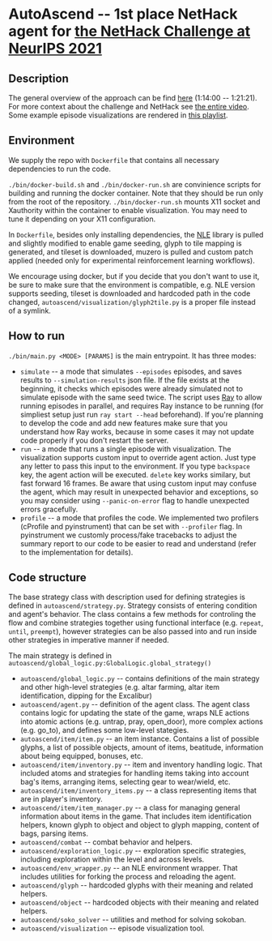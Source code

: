 # AutoAscend -- 1st place NetHack agent for [the NetHack Challenge at NeurIPS 2021](https://www.aicrowd.com/challenges/neurips-2021-the-nethack-challenge)



## Description
The general overview of the approach can be find [here](https://youtu.be/fVkXE330Bh0?t=4439) (1:14:00 -- 1:21:21).
For more context about the challenge and NetHack see [the entire video](https://www.youtube.com/watch?v=fVkXE330Bh0).
Some example episode visualizations are rendered in [this playlist](https://www.youtube.com/playlist?list=PLJ92BrynhLbdQVcz6-bUAeTeUo5i901RQ).


## Environment
We supply the repo with `Dockerfile` that contains all necessary dependencies to run the code.

`./bin/docker-build.sh` and `./bin/docker-run.sh` are convinience scripts for building and running the docker container.
Note that they should be run only from the root of the repository.
`./bin/docker-run.sh` mounts X11 socket and Xauthority within the container to enable visualization.
You may need to tune it depending on your X11 configuration.

In `Dockerfile`, besides only installing dependencies,
the [NLE](https://github.com/facebookresearch/nle) library is pulled and slightly modified
to enable game seeding, glyph to tile mapping is generated, and tileset is downloaded,
muzero is pulled and custom patch applied (needed only for experimental reinforcement learning workflows).

We encourage using docker, but if you decide that you don't want to use it, be sure to make sure that the environment is compatible,
e.g. NLE version supports seeding, tileset is downloaded and hardcoded path in the code changed,
    `autoascend/visualization/glyph2tile.py` is a proper file instead of a symlink.


## How to run
`./bin/main.py <MODE> [PARAMS]` is the main entrypoint. It has three modes:
* `simulate` -- a mode that simulates `--episodes` episodes, and saves results to `--simulation-results` json file.
    If the file exists at the beginning, it checks which episodes were already simulated not to simulate episode
    with the same seed twice. The script uses [Ray](https://www.ray.io/) to allow running episodes in parallel,
    and requires Ray instance to be running (for simpliest setup just run `ray start --head` beforehand).
    If you're planning to develop the code and add new features make sure that you understand how Ray works,
    because in some cases it may not update code properly if you don't restart the server.
* `run` -- a mode that runs a single episode with visualization.
    The visualization supports custom input to override agent action. Just type any letter to pass this input to the environment.
    If you type `backspace` key, the agent action will be executed. `delete` key works similary, but fast forward 16 frames.
    Be aware that using custom input may confuse the agent, which may result in unexpected behavior and exceptions,
    so you may consider using `--panic-on-error` flag to handle unexpected errors gracefully.
* `profile` -- a mode that profiles the code. We implemented two profilers (cProfile and pyinstrument)
    that can be set with `--profiler` flag. In pyinstrument we customly process/fake tracebacks to adjust
    the summary report to our code to be easier to read and understand (refer to the implementation for details).


## Code structure
The base strategy class with description used for defining strategies is defined in `autoascend/strategy.py`.
Strategy consists of entering condition and agent's behavior. The class contains a few methods for controling the flow
and combine strategies together using functional interface (e.g. `repeat`, `until`, `preempt`), however strategies
can be also passed into and run inside other strategies in imperative manner if needed.

The main strategy is defined in `autoascend/global_logic.py:GlobalLogic.global_strategy()`

* `autoascend/global_logic.py` -- contains definitions of the main strategy and other high-level strategies
    (e.g. altar farming, altar item identification, dipping for the Excalibur)
* `autoascend/agent.py` -- definition of the agent class. The agent class contains logic for updating the state of the game,
    wraps NLE actions into atomic actions (e.g. untrap, pray, open_door), more complex actions (e.g. go_to),
    and defines some low-level stategies.
* `autoascend/item/item.py` -- an item instance. Contains a list of possible glyphs, a list of possible objects,
    amount of items, beatitude, information about being equipped, bonuses, etc.
* `autoascend/item/inventory.py` -- item and inventory handling logic. That included atoms and strategies for
    handling items taking into account bag's items, arranging items, selecting gear to wear/wield, etc.
* `autoascend/item/inventory_items.py` -- a class representing items that are in player's inventory.
* `autoascend/item/item_manager.py` -- a class for managing general information about items in the game.
    That includes item identification helpers, known glyph to object and object to glyph mapping, content of bags, parsing items.
* `autoascend/combat` -- combat behavior and helpers.
* `autoascend/exploration_logic.py` -- exploration specific strategies, including exploration within the level and across levels.
* `autoascend/env_wrapper.py` -- an NLE environment wrapper. That includes utilities for forking the process and reloading the agent.
* `autoascend/glyph` -- hardcoded glyphs with their meaning and related helpers.
* `autoascend/object` -- hardcoded objects with their meaning and related helpers.
* `autoascend/soko_solver` -- utilities and method for solving sokoban.
* `autoascend/visualization` -- episode visualization tool.
